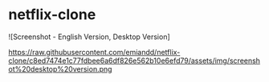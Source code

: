 # netflix-clone

![Screenshot - English Version, Desktop Version]

https://raw.githubusercontent.com/emiandd/netflix-clone/c8ed7474e1c77fdbee6a6df826e562b10e6efd79/assets/img/screenshot%20desktop%20version.png
